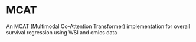 # MCAT
An MCAT (Multimodal Co-Attention Transformer) implementation for overall survival regression using WSI and omics data
